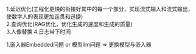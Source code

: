 1.延迟优化(工程化更快的衔接好其中的每一个部分，实现流式输入和流式输出，使数字人的表现更加连贯和迅捷)  
2.查询优化(RAG优化，优化生成的速度和生成的质量)  
3.人像替换
4.日志带下时间


1.嵌入器Embedded问题   or   模型llm问题    =>     更换模型与嵌入器